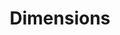 ---
layout: default
bigquery: https://console.cloud.google.com/bigquery?p=covid-19-dimensions-ai&page=table&d=data&t=publications
contributors: Digital Science, https://www.digital-science.com/
cost: Free for personal, non-commercial use.
description: Dimensions contains more than 100 million publications, ranging from
  articles published in scholarly journals, books and book chapters, to preprints
  and conference proceedings. All publications are contextualized with linked data
  sets, funding, publications, patents, clinical trials, and policy documents. You
  can also view associated categories, funders, institutions, and researcher profiles.
documentation: https://docs.dimensions.ai/bigquery/index.html
last_edit: 04/10/2022, 05:50:31
location: https://www.dimensions.ai/products/free/
maintained_by: Digital Science, https://www.digital-science.com/
schema_fields:
- funding_cad
- license
- family_members_ids
- citations
- supporting_grant_ids
- grant_number
- acronym
- research_org_cities
- funding_amount
- funding_aud
- pages
- research_org_state_codes
- associated_grant_ids
- funding_currency
- linkout
- filing_year
- mesh_headings
- date_imported_gbq
- editors
- funding_cny
- title
- acronyms
- subtitles
- funding_jpy
- repository_id
- arxiv_id
- category_icrp_cso
- journal_lists
- ipcr
- funding_usd
- cpc
- concepts
- category_bra
- funding_nzd
- volume
- date_inserted
- repository_url
- date_print
- funder_orgs
- journal
- conditions
- address
- publication_year
- assignee_orgs
- open_access_categories_v2
- funder_org
- associated_publication_pmid
- associated_publication_doi
- reference_ids
- doi
- end_date
- repository_name
- research_orgs
- date_normal
- original_abstract
- filing_date
- current_assignee_countries
- brief_title
- researcher_ids
- funder_countries
- citation_string
- authors
- date_modified
- granted_date
- proceedings_title
- expiration_date
- funder_org_state_codes
- altmetrics
- metrics
- relationships
- research_org_country_names
- funding_eur
- labels
- original_assignee_countries
- gender
- types
- book_series_title
- current_assignee
- book_title
- mesh_terms
- research_org_countries
- resulting_publication_ids
- category_hrcs_rac
- category_icrp_ct
- established
- legal_events
- legal_status
- application_number
- id
- email_address
- language
- family_count
- created_date
- foa_number
- publication_ids
- original_assignee_orgs
- end_year
- granted_year
- research_org_state_names
- funder_org_countries
- funder_org_cities
- status
- jurisdiction
- links
- date_online
- publication_date
- source_id
- parent_id
- filing_status
- priority_year
- pmcid
- investigators
- associated_publication_id
- kind
- resulting_publication_doi
- embargo_date
- funding_chf
- wikipedia_url
- inventor_names
- date
- start_date
- publisher
- funding_details
- original_title
- funding_gbp
- isbn
- citations_count
- acknowledgements
- clinical_trial_ids
- associated_publication_arxiv_id
- type
- phase
- issue
- category_rcdc
- name
- funder_org_acronyms
- current_assignee_orgs
- conference
- year
- research_org_city_names
- category_hra
- aliases
- external_ids
- original_assignee
- interventions
- category_hrcs_hc
- category_sdg
- priority_date
- description
- patent_ids
- abstract
- registry
- expiration_year
- start_year
- open_access_categories
- categories
- family_id
- active_years
- category_for
- assignee_countries
- category_uoa
- cited_by_ids
- organisation_details
- eisbn
- pmid
shortname: dimensions
tags:
- scholarly literature
- patents
- funding
- clinical trials
- academic profiles
terms_of_use: 'Use of both the Dimensions COVID-19 dataset and full Dimensions dataset
  are subject to the Dimensions Terms of use: https://www.dimensions.ai/policies-terms-legal '
title: Dimensions
uuid: dcff88bd-fe6b-4fdb-8159-809bf9d7bc1c
---
